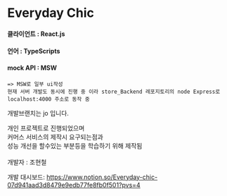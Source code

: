 # Everyday Chic
#### 클라이언트 : React.js
#### 언어 : TypeScripts
#### mock API : MSW  
    => MSW로 일부 ui작성  
    현재 서버 개발도 동시에 진행 중 이라 store_Backend 레포지토리의 node Express로 localhost:4000 주소로 동작 중 
                

개발브랜치는 jo 입니다. 

개인 프로젝트로 진행되었으며 <br/>
커머스 서비스의 제작시 요구되는점과 <br/>
성능 개선을 할수있는 부분등을 학습하기 위해 제작됨 <br/><br/>
개발자 : 조현철

개발 대시보드: 
https://www.notion.so/Everyday-chic-07d941aad3d8479e9edb77fe8fb0f501?pvs=4
